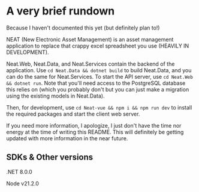 # A very brief rundown
Because I haven't documented this yet (but definitely plan to!)

NEAT (New Electronic Asset Management) is an asset management application to replace that crappy excel spreadsheet you use (HEAVILY IN DEVELOPMENT).


Neat.Web, Neat.Data, and Neat.Services contain the backend of the application. Use `cd Neat.Data && dotnet build` to build Neat.Data, and you can do the same for Neat.Services.
To start the API server, use `cd Neat.Web && dotnet run`. Note that you'll need access to the PostgreSQL database this relies on (which you probably don't but you can just make a migration using the existing models in Neat.Data).

Then, for development, use `cd Neat-vue && npm i && npm run dev` to install the required packages and start the client web server.

If you need more information, I apologize, I just don't have the time nor energy at the time of writing this README. This will definitely be getting updated with more information in the near future.

## SDKs & Other versions
.NET 8.0.0

Node v21.2.0
